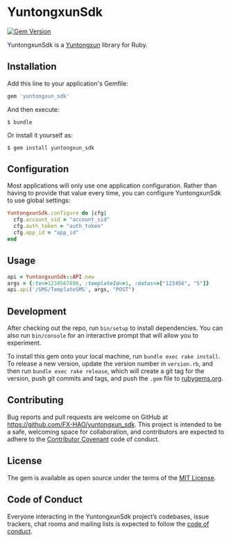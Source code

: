 # YuntongxunSdk

[![Gem Version](https://badge.fury.io/rb/yuntongxun_sdk.svg)](https://badge.fury.io/rb/yuntongxun_sdk)

YuntongxunSdk is a [Yuntongxun](http://www.yuntongxun.com/doc.html) library for Ruby.

## Installation

Add this line to your application's Gemfile:

```ruby
gem 'yuntongxun_sdk'
```

And then execute:

    $ bundle

Or install it yourself as:

    $ gem install yuntongxun_sdk

## Configuration

Most applications will only use one application configuration. Rather than having to provide that value every time, you can configure YuntongxunSdk to use global settings:

```ruby
YuntongxunSdk.configure do |cfg|
  cfg.account_sid = "account_sid"
  cfg.auth_token = "auth_token"
  cfg.app_id = "app_id"
end
```

## Usage

```ruby
api = YuntongxunSdk::API.new
args = {:to=>1234567890, :templateId=>1, :datas=>["123456", "5"]}
api.api('/SMS/TemplateSMS', args, "POST")
```

## Development

After checking out the repo, run `bin/setup` to install dependencies. You can also run `bin/console` for an interactive prompt that will allow you to experiment.

To install this gem onto your local machine, run `bundle exec rake install`. To release a new version, update the version number in `version.rb`, and then run `bundle exec rake release`, which will create a git tag for the version, push git commits and tags, and push the `.gem` file to [rubygems.org](https://rubygems.org).

## Contributing

Bug reports and pull requests are welcome on GitHub at https://github.com/FX-HAO/yuntongxun_sdk. This project is intended to be a safe, welcoming space for collaboration, and contributors are expected to adhere to the [Contributor Covenant](http://contributor-covenant.org) code of conduct.

## License

The gem is available as open source under the terms of the [MIT License](http://opensource.org/licenses/MIT).

## Code of Conduct

Everyone interacting in the YuntongxunSdk project’s codebases, issue trackers, chat rooms and mailing lists is expected to follow the [code of conduct](https://github.com/FX-HAO/yuntongxun_sdk/blob/master/CODE_OF_CONDUCT.md).
